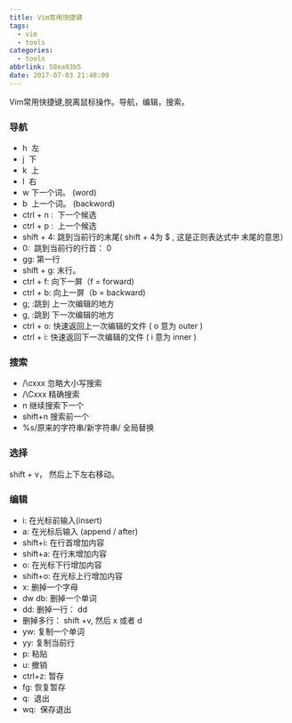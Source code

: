```yaml
---
title: Vim常用快捷键
tags:
  - vim
  - tools
categories:
  - tools
abbrlink: 58ea93b5
date: 2017-07-03 21:48:09
---
```

Vim常用快捷键,脱离鼠标操作。导航，编辑，搜索。
<!-- more -->
###  导航
- h  左
- j  下
- k  上
- l  右
- w 下一个词。 (word)
- b  上一个词。 (backword)
- ctrl + n :  下一个候选
- ctrl + p :  上一个候选
- shift + 4: 跳到当前行的末尾( shift + 4为 $ , 这是正则表达式中 末尾的意思）
- 0:  跳到当前行的行首： 0
- gg: 第一行
- shift + g: 末行。
- ctrl + f: 向下一屏（f = forward)
- ctrl + b: 向上一屏（b = backward)
- g; :跳到 上一次编辑的地方
- g, :跳到 下一次编辑的地方
- ctrl + o: 快速返回上一次编辑的文件 ( o 意为 outer )
- ctrl + i: 快速返回下一次编辑的文件 ( i 意为 inner )

### 搜索
- /\cxxx 忽略大小写搜索 
- /\Cxxx 精确搜索
- n 继续搜索下一个
- shift+n 搜索前一个
- %s/原来的字符串/新字符串/  全局替换 

### 选择
shift + v， 然后上下左右移动。

### 编辑
- i: 在光标前输入(insert)
- a: 在光标后输入 (append / after)
- shift+i: 在行首增加内容
- shift+a: 在行末增加内容
- o: 在光标下行增加内容
- shift+o: 在光标上行增加内容
- x: 删掉一个字母
- dw db: 删掉一个单词
- dd: 删掉一行： dd
- 删掉多行： shift +v, 然后 x 或者 d
- yw: 复制一个单词
- yy: 复制当前行
- p: 粘贴
- u: 撤销
- ctrl+z: 暂存
- fg: 恢复暂存 
- q:  退出
- wq:  保存退出
